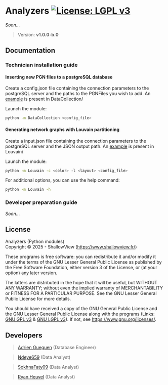 # Analyzers [![License: LGPL v3](https://img.shields.io/badge/License-LGPL_v3-orange.svg)](COPYING.LESSER)
_Soon..._

> Version: **v1.0.0-b.0**

## Documentation
### Technician installation guide
#### Inserting new PGN files to a postgreSQL database

Create a config.json file containing the connection parameters to the postgreSQL server and the paths to the PGNFiles you wish to add. An [example](https://github.com/ShallowView/Analyzers/blob/bc15b9bebc912fdcf9aab287c73a106685f735c4/DataCollection/config.json) is present in DataCollection/

Launch the module:
``` bash
python -m DataCollection <config_file>
```

#### Generating network graphs with Louvain partitioning

Create a input.json file containing the connection parameters to the postgreSQL server and the JSON output path. An [example](https://github.com/ShallowView/Analyzers/blob/987ff18241b36f8aa059fa75a3895d0925b9144c/Louvain/input.json) is present in Louvain/

Launch the module:
``` bash
python -m Louvain -c <color> -l <layout> <config_file>
```

For additional options, you can use the help command:
``` bash
python -m Louvain -h
```

### Developer preparation guide
_Soon..._

## License
Analyzers (Python modules)  
Copyright &copy; 2025 - ShallowView (https://www.shallowview.fr/)

These programs is free software: you can redistribute it and/or modify it under
the terms of the GNU Lesser General Public License as published by the Free
Software Foundation, either version 3 of the License, or (at your option) any
later version.

The latters are distributed in the hope that it will be useful, but WITHOUT ANY
WARRANTY; without even the implied warranty of MERCHANTABILITY or FITNESS FOR A
PARTICULAR PURPOSE. See the GNU Lesser General Public License for more details.

You should have received a copy of the GNU General Public License and the GNU
Lesser General Public License along with the programs (Links:
[GNU GPL v3](COPYING) & [GNU LGPL v3](COPYING.LESSER)). If not, see
https://www.gnu.org/licenses/.

## Developers
> [Adrien Gueguen](https://github.com/agueguen-LR) (Database Engineer)

> [Ndeye659](https://github.com/Ndeye659) (Data Analyst)

> [SokhnaFaty09](https://github.com/SokhnaFaty09) (Data Analyst)

> [Ryan Heuvel](https://github.com/I-love-C) (Data Analyst)
